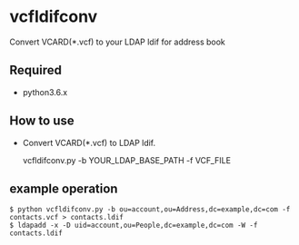 vcfldifconv
==========

Convert VCARD(*.vcf) to your LDAP ldif for address book

Required
--------

* python3.6.x

How to use
----------

* Convert VCARD(*.vcf) to LDAP ldif.

	vcfldifconv.py -b YOUR_LDAP_BASE_PATH -f VCF_FILE

example operation
-----------------

	$ python vcfldifconv.py -b ou=account,ou=Address,dc=example,dc=com -f contacts.vcf > contacts.ldif
	$ ldapadd -x -D uid=account,ou=People,dc=example,dc=com -W -f contacts.ldif
